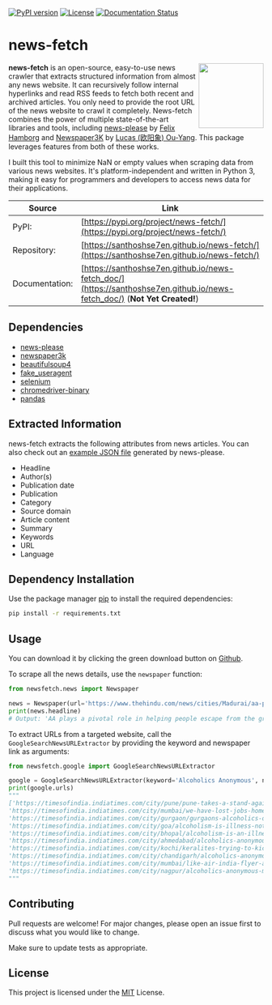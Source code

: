 [![PyPI version](https://img.shields.io/pypi/v/news-fetch.svg?style=flat-square)](https://pypi.org/project/news-fetch)
[![License](https://img.shields.io/pypi/l/news-fetch.svg?style=flat-square)](https://pypi.python.org/pypi/news-fetch/)
[![Documentation Status](https://readthedocs.org/projects/pip/badge/?version=latest&style=flat-square)](https://santhoshse7en.github.io/news-fetch_doc)

# news-fetch

<img align="right" height="128px" width="128px" src="https://raw.githubusercontent.com/fhamborg/news-please/master/misc/logo/logo-256.png" />

**news-fetch** is an open-source, easy-to-use news crawler that extracts structured information from almost any news website. It can recursively follow internal hyperlinks and read RSS feeds to fetch both recent and archived articles. You only need to provide the root URL of the news website to crawl it completely. News-fetch combines the power of multiple state-of-the-art libraries and tools, including [news-please](https://github.com/fhamborg/news-please) by [Felix Hamborg](https://www.linkedin.com/in/felixhamborg/) and [Newspaper3K](https://github.com/codelucas/newspaper/) by [Lucas (欧阳象) Ou-Yang](https://www.linkedin.com/in/lucasouyang/). This package leverages features from both of these works.

I built this tool to minimize NaN or empty values when scraping data from various news websites. It's platform-independent and written in Python 3, making it easy for programmers and developers to access news data for their applications.

| Source         | Link                                                                   |
| -------------- | ---------------------------------------------------------------------- |
| PyPI:          | [https://pypi.org/project/news-fetch/](https://pypi.org/project/news-fetch/)  |
| Repository:    | [https://santhoshse7en.github.io/news-fetch/](https://santhoshse7en.github.io/news-fetch/) |
| Documentation: | [https://santhoshse7en.github.io/news-fetch_doc/](https://santhoshse7en.github.io/news-fetch_doc/) (**Not Yet Created!**) |

## Dependencies

- [news-please](https://pypi.org/project/news-please/)
- [newspaper3k](https://pypi.org/project/newspaper3k/)
- [beautifulsoup4](https://pypi.org/project/beautifulsoup4/)
- [fake_useragent](https://pypi.org/project/fake-useragent/)
- [selenium](https://pypi.org/project/selenium/)
- [chromedriver-binary](https://pypi.org/project/chromedriver-binary/)
- [pandas](https://pypi.org/project/pandas/)

## Extracted Information

news-fetch extracts the following attributes from news articles. You can also check out an [example JSON file](https://github.com/santhoshse7en/news-fetch/blob/master/newsfetch/example/sample.json) generated by news-please.

- Headline
- Author(s)
- Publication date
- Publication
- Category
- Source domain
- Article content
- Summary
- Keywords
- URL
- Language

## Dependency Installation

Use the package manager [pip](https://pip.pypa.io/en/stable/) to install the required dependencies:

```bash
pip install -r requirements.txt
```

## Usage

You can download it by clicking the green download button on [Github](https://github.com/santhoshse7en/news-fetch/archive/master.zip). 

To scrape all the news details, use the `newspaper` function:

```python
from newsfetch.news import Newspaper

news = Newspaper(url='https://www.thehindu.com/news/cities/Madurai/aa-plays-a-pivotal-role-in-helping-people-escape-from-the-grip-of-alcoholism/article67716206.ece')
print(news.headline)
# Output: 'AA plays a pivotal role in helping people escape from the grip of alcoholism'
```

To extract URLs from a targeted website, call the `GoogleSearchNewsURLExtractor` by providing the keyword and newspaper link as arguments:

```python
from newsfetch.google import GoogleSearchNewsURLExtractor

google = GoogleSearchNewsURLExtractor(keyword='Alcoholics Anonymous', news_domain='https://timesofindia.indiatimes.com/')
print(google.urls)
"""
['https://timesofindia.indiatimes.com/city/pune/pune-takes-a-stand-against-alcoholism-experts-collaborate-with-alcoholics-anonymous/articleshow/114438466.cms', 
'https://timesofindia.indiatimes.com/city/mumbai/we-have-lost-jobs-homes-alcoholics-anonymous/articleshow/96824383.cms', 
'https://timesofindia.indiatimes.com/city/gurgaon/gurgaons-alcoholics-open-up-about-their-road-to-recovery/articleshow/45080744.cms', 
'https://timesofindia.indiatimes.com/city/goa/alcoholism-is-illness-not-issue-of-weak-willpower-say-experts/articleshow/105320008.cms', 
'https://timesofindia.indiatimes.com/city/bhopal/alcoholism-is-an-illness-bhopal-aa-silver-jubilee-celebration/articleshow/106849014.cms', 
'https://timesofindia.indiatimes.com/city/ahmedabad/alcoholics-anonymous-switches-to-online-sessions/articleshow/76144639.cms', 
'https://timesofindia.indiatimes.com/city/kochi/keralites-trying-to-kick-alcoholism-alcoholics-anonymous/articleshow/13977818.cms', 
'https://timesofindia.indiatimes.com/city/chandigarh/alcoholics-anonymous-turned-their-lives-around/articleshow/18239.cms', 
'https://timesofindia.indiatimes.com/city/mumbai/like-air-india-flyer-alcoholics-anonymous-members-reap-whirlwind-of-job-loss-broken-homes/articleshow/96820403.cms', 
'https://timesofindia.indiatimes.com/city/nagpur/alcoholics-anonymous-meet-promotes-one-day-at-a-time/articleshow/50538092.cms']
"""
```

## Contributing

Pull requests are welcome! For major changes, please open an issue first to discuss what you would like to change.

Make sure to update tests as appropriate.

## License
This project is licensed under the [MIT](https://choosealicense.com/licenses/mit/) License.


